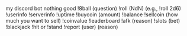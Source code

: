 my discord bot nothing good
!8ball (question)
!roll (NdN) (e.g., !roll 2d6)
!userinfo
!serverinfo
!uptime
!buycoin (amount)
!balance
!sellcoin (how much you want to sell)
!coinvalue
!leaderboard
!afk (reason)
!slots (bet)
!blackjack
!hit or !stand
!report (user) (reason) 
